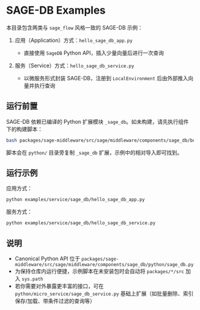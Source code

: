 # SAGE-DB Examples

本目录包含两类与 `sage_flow` 风格一致的 SAGE-DB 示例：

1) 应用（Application）方式：`hello_sage_db_app.py`
   - 直接使用 `SageDB` Python API，插入少量向量后进行一次查询

2) 服务（Service）方式：`hello_sage_db_service.py`
   - 以微服务形式封装 SAGE-DB，注册到 `LocalEnvironment` 后由外部推入向量并执行查询

## 运行前置

SAGE-DB 依赖已编译的 Python 扩展模块 `_sage_db`。如未构建，请先执行组件下的构建脚本：

```bash
bash packages/sage-middleware/src/sage/middleware/components/sage_db/build.sh
```

脚本会在 `python/` 目录旁复制 `_sage_db` 扩展，示例中的相对导入即可找到。

## 运行示例

应用方式：

```bash
python examples/service/sage_db/hello_sage_db_app.py
```

服务方式：

```bash
python examples/service/sage_db/hello_sage_db_service.py
```

## 说明
- Canonical Python API 位于 `packages/sage-middleware/src/sage/middleware/components/sage_db/python/sage_db.py`
- 为保持仓库内运行便捷，示例脚本在未安装包时会自动将 `packages/*/src` 加入 `sys.path`
- 若你需要对外暴露更丰富的接口，可在 `python/micro_service/sage_db_service.py` 基础上扩展（如批量删除、索引保存/加载、带条件过滤的查询等）
